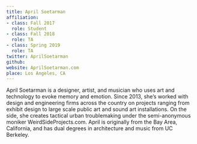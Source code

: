 ```yaml
---
title: April Soetarman
affiliation:
- class: Fall 2017
  role: Student
- class: Fall 2018
  role: TA
- class: Spring 2019
  role: TA
twitter: AprilSoetarman
github:
website: AprilSoetarman.com
place: Los Angeles, CA
---
```

April Soetarman is a designer, artist, and musician who uses art and technology to evoke memory and emotion. Since 2013, she’s worked with design and engineering firms across the country on projects ranging from exhibit design to large scale public art and sound art installations. On the side, she creates tactical urban troublemaking under the semi-anonymous moniker WeirdSideProjects.com. April is originally from the Bay Area, California, and has dual degrees in architecture and music from UC Berkeley.
